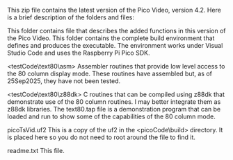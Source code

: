 This zip file contains the latest version of the Pico Video,
version 4.2. Here is a brief description of the folders
and files:

<dox>
This folder contains file that describes the added
functions in this version of the Pico Video.

<picoCode>
This folder contains the complete build environment
that defines and produces the executable. The
environment works under Visual Studio Code and
uses the Raspberry Pi Pico SDK.

<testCode\text80\asm>
Assembler routines that provide low level access
to the 80 column display mode. These routines
have assembled but, as of 25Sep2025, they have
not been tested.

<testCode\text80\z88dk>
C routines that can be compiled using z88dk that
demonstrate use of the 80 column routines. I may
better integrate them as z88dk libraries. The
text80.tap file is a demonstration program that
can be loaded and run to show some of the
capabilities of the 80 column mode.

picoTsVid.uf2
This is a copy of the uf2 in the <picoCode\build>
directory. It is placed here so you do not need
to root around the file to find it.

readme.txt
This file.



